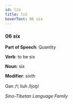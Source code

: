 ```yaml
---
id: liü
title: liü
hoverText: 06 six
---
```


### 06 six

**Part of Speech**: Quantity

**Verb**: to be six

**Noun**: six

**Modifier**: sixth

Gan 六 liuh /li̯oʊ̯/

*Sino-Tibetan Language Family*